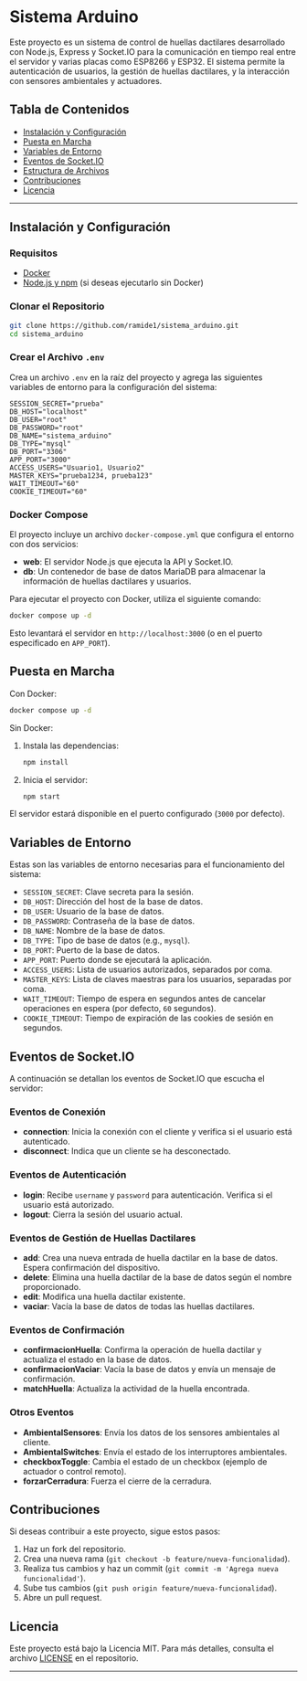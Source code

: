 # Sistema Arduino

Este proyecto es un sistema de control de huellas dactilares desarrollado con Node.js, Express y Socket.IO para la comunicación en tiempo real entre el servidor y varias placas como ESP8266 y ESP32. El sistema permite la autenticación de usuarios, la gestión de huellas dactilares, y la interacción con sensores ambientales y actuadores.

## Tabla de Contenidos
- [Instalación y Configuración](#instalación-y-configuración)
- [Puesta en Marcha](#puesta-en-marcha)
- [Variables de Entorno](#variables-de-entorno)
- [Eventos de Socket.IO](#eventos-de-socketio)
- [Estructura de Archivos](#estructura-de-archivos)
- [Contribuciones](#contribuciones)
- [Licencia](#licencia)

---

## Instalación y Configuración

### Requisitos
- [Docker](https://docs.docker.com/get-docker/)
- [Node.js y npm](https://nodejs.org/) (si deseas ejecutarlo sin Docker)

### Clonar el Repositorio
```bash
git clone https://github.com/ramide1/sistema_arduino.git
cd sistema_arduino
```

### Crear el Archivo `.env`

Crea un archivo `.env` en la raíz del proyecto y agrega las siguientes variables de entorno para la configuración del sistema:

```plaintext
SESSION_SECRET="prueba"
DB_HOST="localhost"
DB_USER="root"
DB_PASSWORD="root"
DB_NAME="sistema_arduino"
DB_TYPE="mysql"
DB_PORT="3306"
APP_PORT="3000"
ACCESS_USERS="Usuario1, Usuario2"
MASTER_KEYS="prueba1234, prueba123"
WAIT_TIMEOUT="60"
COOKIE_TIMEOUT="60"
```

### Docker Compose

El proyecto incluye un archivo `docker-compose.yml` que configura el entorno con dos servicios:
- **web**: El servidor Node.js que ejecuta la API y Socket.IO.
- **db**: Un contenedor de base de datos MariaDB para almacenar la información de huellas dactilares y usuarios.

Para ejecutar el proyecto con Docker, utiliza el siguiente comando:

```bash
docker compose up -d
```

Esto levantará el servidor en `http://localhost:3000` (o en el puerto especificado en `APP_PORT`).

## Puesta en Marcha

Con Docker:
```bash
docker compose up -d
```

Sin Docker:
1. Instala las dependencias:
   ```bash
   npm install
   ```

2. Inicia el servidor:
   ```bash
   npm start
   ```

El servidor estará disponible en el puerto configurado (`3000` por defecto).

## Variables de Entorno

Estas son las variables de entorno necesarias para el funcionamiento del sistema:

- `SESSION_SECRET`: Clave secreta para la sesión.
- `DB_HOST`: Dirección del host de la base de datos.
- `DB_USER`: Usuario de la base de datos.
- `DB_PASSWORD`: Contraseña de la base de datos.
- `DB_NAME`: Nombre de la base de datos.
- `DB_TYPE`: Tipo de base de datos (e.g., `mysql`).
- `DB_PORT`: Puerto de la base de datos.
- `APP_PORT`: Puerto donde se ejecutará la aplicación.
- `ACCESS_USERS`: Lista de usuarios autorizados, separados por coma.
- `MASTER_KEYS`: Lista de claves maestras para los usuarios, separadas por coma.
- `WAIT_TIMEOUT`: Tiempo de espera en segundos antes de cancelar operaciones en espera (por defecto, `60` segundos).
- `COOKIE_TIMEOUT`: Tiempo de expiración de las cookies de sesión en segundos.

## Eventos de Socket.IO

A continuación se detallan los eventos de Socket.IO que escucha el servidor:

### Eventos de Conexión

- **connection**: Inicia la conexión con el cliente y verifica si el usuario está autenticado.
- **disconnect**: Indica que un cliente se ha desconectado.

### Eventos de Autenticación

- **login**: Recibe `username` y `password` para autenticación. Verifica si el usuario está autorizado.
- **logout**: Cierra la sesión del usuario actual.

### Eventos de Gestión de Huellas Dactilares

- **add**: Crea una nueva entrada de huella dactilar en la base de datos. Espera confirmación del dispositivo.
- **delete**: Elimina una huella dactilar de la base de datos según el nombre proporcionado.
- **edit**: Modifica una huella dactilar existente.
- **vaciar**: Vacía la base de datos de todas las huellas dactilares.

### Eventos de Confirmación

- **confirmacionHuella**: Confirma la operación de huella dactilar y actualiza el estado en la base de datos.
- **confirmacionVaciar**: Vacía la base de datos y envía un mensaje de confirmación.
- **matchHuella**: Actualiza la actividad de la huella encontrada.

### Otros Eventos

- **AmbientalSensores**: Envía los datos de los sensores ambientales al cliente.
- **AmbientalSwitches**: Envía el estado de los interruptores ambientales.
- **checkboxToggle**: Cambia el estado de un checkbox (ejemplo de actuador o control remoto).
- **forzarCerradura**: Fuerza el cierre de la cerradura.

## Contribuciones

Si deseas contribuir a este proyecto, sigue estos pasos:

1. Haz un fork del repositorio.
2. Crea una nueva rama (`git checkout -b feature/nueva-funcionalidad`).
3. Realiza tus cambios y haz un commit (`git commit -m 'Agrega nueva funcionalidad'`).
4. Sube tus cambios (`git push origin feature/nueva-funcionalidad`).
5. Abre un pull request.

## Licencia

Este proyecto está bajo la Licencia MIT. Para más detalles, consulta el archivo [LICENSE](LICENSE) en el repositorio.

--- 
